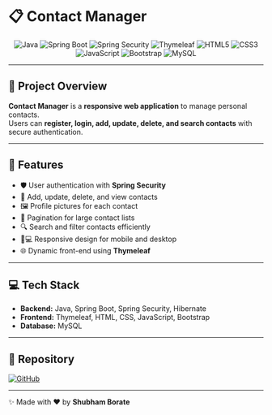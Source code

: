 # 📋 Contact Manager

<div align="center">

![Java](https://img.shields.io/badge/Java-ED8B00?style=for-the-badge&logo=java&logoColor=white)
![Spring Boot](https://img.shields.io/badge/SpringBoot-6DB33F?style=for-the-badge&logo=spring&logoColor=white)
![Spring Security](https://img.shields.io/badge/Spring_Security-6DB33F?style=for-the-badge&logo=springsecurity&logoColor=white)
![Thymeleaf](https://img.shields.io/badge/Thymeleaf-005F0F?style=for-the-badge&logo=thymeleaf&logoColor=white)
![HTML5](https://img.shields.io/badge/HTML5-E34F26?style=for-the-badge&logo=html5&logoColor=white)
![CSS3](https://img.shields.io/badge/CSS3-1572B6?style=for-the-badge&logo=css3&logoColor=white)
![JavaScript](https://img.shields.io/badge/JavaScript-F7DF1E?style=for-the-badge&logo=javascript&logoColor=black)
![Bootstrap](https://img.shields.io/badge/Bootstrap-7952B3?style=for-the-badge&logo=bootstrap&logoColor=white)
![MySQL](https://img.shields.io/badge/MySQL-00758F?style=for-the-badge&logo=mysql&logoColor=white)

</div>

---

## 🚀 Project Overview
**Contact Manager** is a **responsive web application** to manage personal contacts.  
Users can **register, login, add, update, delete, and search contacts** with secure authentication.  

---

## 🎯 Features
- 🛡️ User authentication with **Spring Security**  
- 📝 Add, update, delete, and view contacts  
- 🖼️ Profile pictures for each contact  
- 📄 Pagination for large contact lists  
- 🔍 Search and filter contacts efficiently  
- 📱💻 Responsive design for mobile and desktop  
- 🌐 Dynamic front-end using **Thymeleaf**  

---

## 💻 Tech Stack
- **Backend:** Java, Spring Boot, Spring Security, Hibernate  
- **Frontend:** Thymeleaf, HTML, CSS, JavaScript, Bootstrap  
- **Database:** MySQL  

---

## 🔗 Repository
[![GitHub](https://img.shields.io/badge/-GitHub-black?style=for-the-badge&logo=github&logoColor=white)](https://github.com/shubhamborate25/ContactManager)

---

✨ Made with ❤️ by **Shubham Borate**
